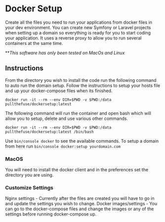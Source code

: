 # Docker Setup
Create all the files you need to run your applications from docker files in your dev environment. You can create new Symfony or Laravel projects when setting up a domain so everything is ready for you to start coding your application. It uses a reverse proxy to allow you to run several containers at the same time. 

***This software has only been tested on MacOs and Linux*

## Instructions 
From the directory you wish to install the code run the following command to auto run the domain setup. Follow the instructions to setup your hosts file and up your docker-compose files when its finished.

```
docker run -it --rm --env DIR=$PWD -v $PWD:/data pullthefuse/dockersetup:latest
```

The following command will run the container and open bash which will allow you to setup, delete and use various other commands.

```
docker run -it --rm --env DIR=$PWD -v $PWD:/data pullthefuse/dockersetup:latest /bin/bash
```

Use ```bin/console docker``` to see the available commands. To setup a domain from here run ```bin/console docker:setup yourdomain.com```

### MacOS
You will need to install the docker client and in the preferences set the directory you are using.

### Customize Settings
Nginx settings - Currently after the files are created you will have to go in and update the settings you wish to change.
Docker images/settings - You can go to the docker-compose files and change the images or any of the settings before running docker-compose up.
